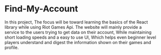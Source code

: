 # Find-My-Account
In this project, The focus will be toward learning the basics of the React library while using Riot Games Api.
The website will mainly provide a service to the users trying to get data on their account, While maintaining short loading speeds and a easy to use UI, Which helps 
even beginner level players understand and digest the information shown on their games and profile.
